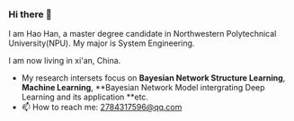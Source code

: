 ### Hi there 👋
I am Hao Han, a master degree candidate in Northwestern Polytechnical University(NPU). My major is System Engineering.

I am now living in xi'an, China.
- My research intersets focus on **Bayesian Network Structure Learning**, **Machine Learning**, **Bayesian Network Model intergrating Deep Learning and its application **etc.
- 📫 How to reach me: 2784317596@qq.com

<!--
**HaoHan1997/HaoHan1997** is a ✨ _special_ ✨ repository because its `README.md` (this file) appears on your GitHub profile.

Here are some ideas to get you started:

- 🔭 I’m currently working on ...
- 🌱 I’m currently learning ...
- 👯 I’m looking to collaborate on ...
- 🤔 I’m looking for help with ...
- 💬 Ask me about ...
- 📫 How to reach me: 2784317596@qq.com
- 😄 Pronouns: ...
- ⚡ Fun fact: ...
-->
